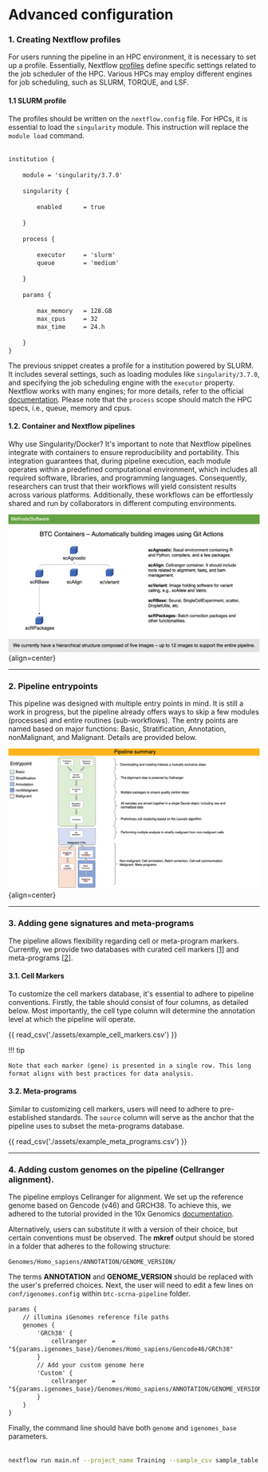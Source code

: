 # Advanced configuration

### 1. Creating Nextflow profiles

For users running the pipeline in an HPC environment, it is necessary to set up a profile. Essentially, Nextflow [profiles](https://www.nextflow.io/docs/latest/config.html#config-profiles) define specific settings related to the job scheduler of the HPC. Various HPCs may employ different engines for job scheduling, such as SLURM, TORQUE, and LSF.

#### 1.1 SLURM profile

The profiles should be written on the `nextflow.config` file. For HPCs, it is essential to load the `singularity` module. This instruction will replace the `module load` command.

```{ .bash .copy }

institution {

    module = 'singularity/3.7.0'

    singularity {

        enabled      = true

    }

    process {

        executor     = 'slurm'
        queue        = 'medium'

    }

    params {

        max_memory   = 128.GB
        max_cpus     = 32
        max_time     = 24.h

    }
}

```

The previous snippet creates a profile for a institution powered by SLURM. It includes several settings, such as loading modules like `singularity/3.7.0`, and specifying the job scheduling engine with the `executor` property. Nextflow works with many engines; for more details, refer to the official [documentation](https://nf-co.re/docs/usage/tutorials/step_by_step_institutional_profile). Please note that the `process` scope should match the HPC specs, i.e., queue, memory and cpus.

#### 1.2. Container and Nextflow pipelines

Why use Singularity/Docker? It's important to note that Nextflow pipelines integrate with containers to ensure reproducibility and portability. This integration guarantees that, during pipeline execution, each module operates within a predefined computational environment, which includes all required software, libraries, and programming languages. Consequently, researchers can trust that their workflows will yield consistent results across various platforms. Additionally, these workflows can be effortlessly shared and run by collaborators in different computing environments.

![Image caption](figures/schema-container.png){align=center}

---

### 2. Pipeline entrypoints

This pipeline was designed with multiple entry points in mind. It is still a work in progress, but the pipeline already offers ways to skip a few modules (processes) and entire routines (sub-workflows). The entry points are named based on major functions: Basic, Stratification, Annotation, nonMalignant, and Malignant. Details are provided below.

![Image caption](figures/schema-pipeline-entrypoint.png){align=center}

---

### 3. Adding gene signatures and meta-programs

The pipeline allows flexibility regarding cell or meta-program markers. Currently, we provide two databases with curated cell markers [[1]](https://github.com/break-through-cancer/btc-scrna-pipeline/blob/main/assets/cell_markers_database.csv) and meta-programs [[2]](https://github.com/break-through-cancer/btc-scrna-pipeline/blob/main/assets/meta_programs_database.csv).

#### 3.1. Cell Markers

To customize the cell markers database, it's essential to adhere to pipeline conventions. Firstly, the table should consist of four columns, as detailed below. Most importantly, the cell type column will determine the annotation level at which the pipeline will operate.

{{ read_csv('./assets/example_cell_markers.csv') }}

!!! tip

    Note that each marker (gene) is presented in a single row. This long format aligns with best practices for data analysis.

#### 3.2. Meta-programs

Similar to customizing cell markers, users will need to adhere to pre-established standards. The `source` column will serve as the anchor that the pipeline uses to subset the meta-programs database.

{{ read_csv('./assets/example_meta_programs.csv') }}

---

### 4. Adding custom genomes on the pipeline (Cellranger alignment).

The pipeline employs Cellranger for alignment. We set up the reference genome based on Gencode (v46) and GRCH38. To achieve this, we adhered to the tutorial provided in the 10x Genomics [documentation](https://support.10xgenomics.com/single-cell-gene-expression/software/release-notes/build#grch38_%23%7Bfiles.refdata_GRCh38.version%7D).

Alternatively, users can substitute it with a version of their choice, but certain conventions must be observed. The **mkref** output should be stored in a folder that adheres to the following structure:

```
Genomes/Homo_sapiens/ANNOTATION/GENOME_VERSION/
```

The terms **ANNOTATION** and **GENOME_VERSION** should be replaced with the user's preferred choices. Next, the user will need to edit a few lines on `conf/igenomes.config` within `btc-scrna-pipeline` folder.

```
params {
    // illumina iGenomes reference file paths
    genomes {
        'GRCh38' {
            cellranger       = "${params.igenomes_base}/Genomes/Homo_sapiens/Gencode46/GRCh38"
        }
        // Add your custom genome here
        'Custom' {
            cellranger       = "${params.igenomes_base}/Genomes/Homo_sapiens/ANNOTATION/GENOME_VERSION"
        }
    }
}

```

Finally, the command line should have both `genome` and `igenomes_base` parameters.

```{.bash .copy}

nextflow run main.nf --project_name Training --sample_csv sample_table.csv --meta_data meta_data.csv --cancer_type Ovarian --genome Custom path/to/Genomes/Homo_sapiens/ANNOTATION/GENOME_VERSION" --igenomes_base -resume -profile seadragon

```
